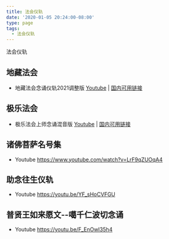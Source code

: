 ```yaml
---
title: 法会仪轨
date: '2020-01-05 20:24:00-08:00'
type: page
tags:
  - 法会仪轨
---
```


法会仪轨

## 地藏法会

- 地藏法会念诵仪轨2021调整版 [Youtube](https://youtu.be/f37L24Edk4E) | [国内可用链接](https://s3.ca-central-1.wasabisys.com/hddata/f.huidengchanxiu.net/hdv/yigui/%E5%9C%B0%E8%97%8F%E6%B3%95%E4%BC%9A%E5%BF%B5%E8%AF%B5%E4%BB%AA%E8%BD%A8%202021%E8%B0%83%E6%95%B4%E7%89%88.mp4)

## 极乐法会

- 极乐法会上师念诵混音版 [Youtube](https://youtu.be/SjZf2RkGP4c) | [国内可用链接](https://s3.ca-central-1.wasabisys.com/hddata/f.huidengchanxiu.net/hdv/yigui/%E6%9E%81%E4%B9%90%E6%B3%95%E4%BC%9A-%E4%B8%8A%E5%B8%88%E5%BF%B5%E8%AF%B5%E6%B7%B7%E9%9F%B3%E7%89%88.mp4)

## 诸佛菩萨名号集

- Youtube <https://www.youtube.com/watch?v=LrF9qZUOqA4>

## 助念往生仪轨

- Youtube <https://youtu.be/YF_sHoCVFGU>

## 普贤王如来愿文--噶千仁波切念诵

- Youtube <https://youtu.be/F_EnOwI35h4>
